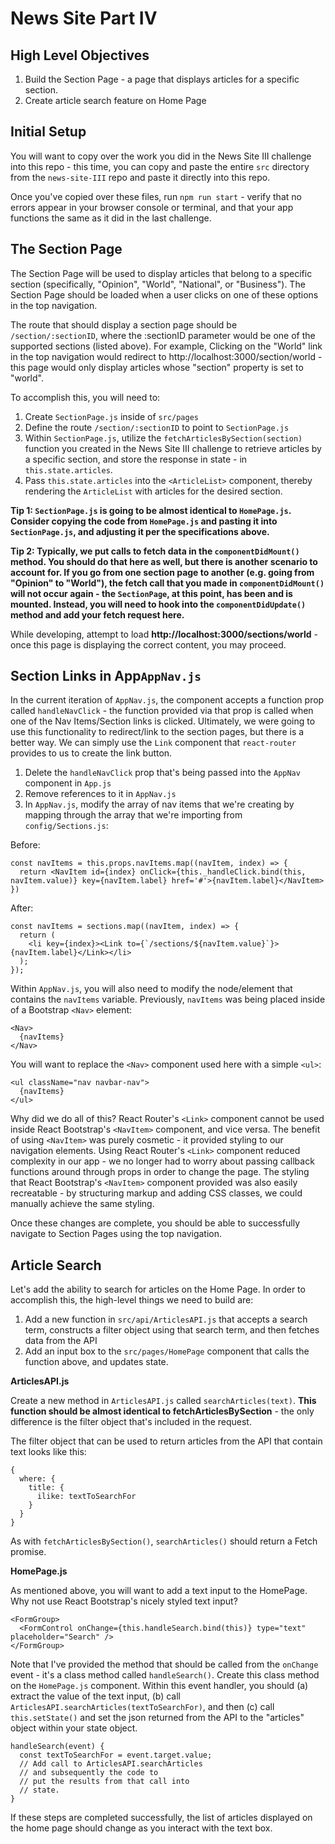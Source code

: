 # News Site Part IV

## High Level Objectives

  1. Build the Section Page - a page that displays articles for a specific section.
  2. Create article search feature on Home Page 

## Initial Setup

You will want to copy over the work you did in the News Site III challenge into this repo - this time, you can copy and paste the entire `src` directory from the `news-site-III` repo and paste it directly into this repo.

Once you've copied over these files, run `npm run start` - verify that no errors appear in your browser console or terminal, and that your app functions the same as it did in the last challenge.

## The Section Page
The Section Page will be used to display articles that belong to a specific section (specifically, "Opinion", "World", "National",  or "Business").  The Section Page should be loaded when a user clicks on one of these options in the top navigation.

The route that should display a section page should be `/section/:sectionID`, where the :sectionID parameter would be one of the supported sections (listed above).  For example, Clicking on the "World" link in the top navigation would redirect to http://localhost:3000/section/world - this page would only display articles whose "section" property is set to "world".

To accomplish this, you will need to:

 1. Create `SectionPage.js` inside of `src/pages`
 2. Define the route `/section/:sectionID` to point to `SectionPage.js`
 3. Within `SectionPage.js`, utilize the `fetchArticlesBySection(section)` function you created in the News Site III challenge to retrieve articles by a specific section, and store the response in state - in `this.state.articles`.
 4. Pass `this.state.articles` into the `<ArticleList>` component, thereby rendering the `ArticleList` with articles for the desired section.

**Tip 1: `SectionPage.js` is going to be almost identical to `HomePage.js`.  Consider copying the code from `HomePage.js` and pasting it into `SectionPage.js`, and adjusting it per the specifications above.**

**Tip 2: Typically, we put calls to fetch data in the `componentDidMount()` method.  You should do that here as well, but there is another scenario to account for.  If you go from one section page to another (e.g. going from "Opinion" to "World"), the fetch call that you made in `componentDidMount()` will not occur again - the `SectionPage`, at this point, has been and is mounted.  Instead, you will need to hook into the `componentDidUpdate()` method and add your fetch request here.**

While developing, attempt to load **http://localhost:3000/sections/world** - once this page is displaying the correct content, you may proceed.

## Section Links in App`AppNav.js`

In the current iteration of `AppNav.js`, the component accepts a function prop called `handleNavClick` - the function provided via that prop is called when one of the Nav Items/Section links is clicked.  Ultimately, we were going to use this functionality to redirect/link to the section pages, but there is a better way.  We can simply use the `Link` component that `react-router` provides to us to create the link button.

 1. Delete the `handleNavClick` prop that's being passed into the `AppNav` component in `App.js`
 2. Remove references to it in `AppNav.js`
 3. In `AppNav.js`, modify the array of nav items that we're creating by mapping through the array that we're importing from `config/Sections.js`:

Before: 

  ```
  const navItems = this.props.navItems.map((navItem, index) => {
    return <NavItem id={index} onClick={this._handleClick.bind(this, navItem.value)} key={navItem.label} href='#'>{navItem.label}</NavItem>
  })
  ```

After:

  ```
  const navItems = sections.map((navItem, index) => {
    return (
      <li key={index}><Link to={`/sections/${navItem.value}`}>{navItem.label}</Link></li>
    );
  });
  ```

Within `AppNav.js`, you will also need to modify the node/element that contains the `navItems` variable.  Previously, `navItems` was being placed inside of a Bootstrap `<Nav>` element:

  ```
  <Nav>
    {navItems}  
  </Nav>
  ```

You will want to replace the `<Nav>` component used here with a simple `<ul>`:
  ```
  <ul className="nav navbar-nav">
    {navItems}
  </ul>
  ```

Why did we do all of this?  React Router's `<Link>` component cannot be used inside React Bootstrap's `<NavItem>` component, and vice versa.  The benefit of using `<NavItem>` was purely cosmetic - it provided styling to our navigation elements.  Using React Router's `<Link>` component reduced complexity in our app - we no longer had to worry about passing callback functions around through props in order to change the page.  The styling that React Bootstrap's `<NavItem>` component provided was also easily recreatable - by structuring markup and adding CSS classes, we could manually achieve the same styling.

Once these changes are complete, you should be able to successfully navigate to Section Pages using the top navigation.

## Article Search

Let's add the ability to search for articles on the Home Page.  In order to accomplish this, the high-level things we need to build are:

 1. Add a new function in `src/api/ArticlesAPI.js` that accepts a search term, constructs a filter object using that search term, and then fetches data from the API
 2. Add an input box to the `src/pages/HomePage` component that calls the function above, and updates state.

**ArticlesAPI.js**

Create a new method in `ArticlesAPI.js` called `searchArticles(text)`.  **This function should be almost identical to fetchArticlesBySection** - the only difference is the filter object that's included in the request.

The filter object that can be used to return articles from the API that contain text looks like this:

  ```
  {
    where: {
      title: {
        ilike: textToSearchFor
      }
    }
  }
  ```

As with `fetchArticlesBySection()`, `searchArticles()` should return a Fetch promise.

**HomePage.js**

As mentioned above, you will want to add a text input to the HomePage.  Why not use React Bootstrap's nicely styled text input?

  ```
  <FormGroup>
    <FormControl onChange={this.handleSearch.bind(this)} type="text" placeholder="Search" />
  </FormGroup>
  ```

Note that I've provided the method that should be called from the `onChange` event - it's a class method called `handleSearch()`.  Create this class method on the `HomePage.js` component.  Within this event handler, you should (a) extract the value of the text input, (b) call `ArticlesAPI.searchArticles(textToSearchFor)`, and then (c) call `this.setState()` and set the json returned from the API to the "articles" object within your state object.

  ```
  handleSearch(event) {
    const textToSearchFor = event.target.value;
    // Add call to ArticlesAPI.searchArticles
    // and subsequently the code to 
    // put the results from that call into
    // state.
  }
  ```

If these steps are completed successfully, the list of articles displayed on the home page should change as you interact with the text box.
